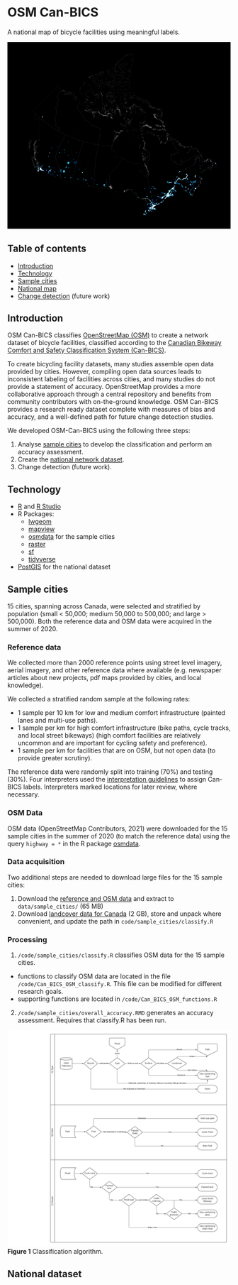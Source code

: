 # OSM Can-BICS
A national map of bicycle facilities using meaningful labels.

![Bicycle facilities across Canada](figures/glow.png?raw=true "Bicycle facilities across Canada")

## Table of contents

* [Introduction](#introduction)
* [Technology](#technology)
* [Sample cities](#sample-cities)
* [National map](#national-map)
* [Change detection](#future-change-detection) (future work)

## Introduction
OSM Can-BICS classifies [OpenStreetMap (OSM)](https://www.openstreetmap.org/) to create a network dataset of bicycle facilities, classified according to the [Canadian Bikeway Comfort and Safety Classification System (Can-BICS)](https://www.canada.ca/en/public-health/services/reports-publications/health-promotion-chronic-disease-prevention-canada-research-policy-practice/vol-40-no-9-2020/canbics-classification-system-naming-convention-cycling-infrastructure.html). 

To create bicycling facility datasets, many studies assemble open data provided by cities. However, compiling open data sources leads to inconsistent labeling of facilities across cities, and many studies do not provide a statement of accuracy. OpenStreetMap provides a more collaborative approach through a central repository and benefits from community contributors with on-the-ground knowledge. OSM Can-BICS provides a research ready dataset complete with measures of bias and accuracy, and a well-defined path for future change detection studies.

We developed OSM-Can-BICS using the following three steps:

1. Analyse [sample cities](#sample-cities) to develop the classification and perform an accuracy assessment.
2. Create the [national network dataset](#national-dataset).
3. Change detection (future work).

## Technology

* [R](https://www.r-project.org/) and [R Studio](https://www.rstudio.com/)
* R Packages:
  * [lwgeom](https://cran.r-project.org/web/packages/lwgeom/index.html)
  * [mapview](https://r-spatial.github.io/mapview/)
  * [osmdata](https://github.com/ropensci/osmdata) for the sample cities
  * [raster](https://cran.r-project.org/web/packages/raster/index.html)
  * [sf](https://r-spatial.github.io/sf/)
  * [tidyverse](https://www.tidyverse.org/packages/)
* [PostGIS](https://PostGIS.net/) for the national dataset

## Sample cities
15 cities, spanning across Canada, were selected and stratified by population (small < 50,000; medium 50,000 to 500,000; and large > 500,000). Both the reference data and OSM data were acquired in the summer of 2020.

### Reference data
We collected more than 2000 reference points using street level imagery, aerial imagery, and other reference data where available (e.g. newspaper articles about new projects, pdf maps provided by cities, and local knowledge). 

We collected a stratified random sample at the following rates:

* 1 sample per 10 km for low and medium comfort infrastructure (painted lanes and multi-use paths).
* 1 sample per km for high comfort infrastructure (bike paths, cycle tracks, and local street bikeways) (high comfort facilities are relatively uncommon and are important for cycling safety and preference). 
* 1 sample per km for facilities that are on OSM, but not open data (to provide greater scrutiny). 

The reference data were randomly split into training (70%) and testing (30%). Four interpreters used the [interpretation guidelines](https://docs.google.com/document/d/1M5wUzod1OPEfSOnpgzl4S9QM92IbeKEwJr7UVeX_zn8/edit?usp=sharing) to assign Can-BICS labels. Interpreters marked locations for later review, where necessary.

### OSM Data
OSM data (OpenStreetMap Contributors, 2021) were downloaded for the 15 sample cities in the summer of 2020 (to match the reference data) using the query `highway = *` in the R package [osmdata](https://cran.r-project.org/web/packages/osmdata/index.html).

### Data acquisition
Two additional steps are needed to download large files for the 15 sample cities:
1. Download the [reference and OSM data](https://www.dropbox.com/s/bd6tjq0rhznfa90/sample_cities.zip?dl=0) and extract to `data/sample_cities/` (65 MB)
2. Download [landcover data for Canada](https://ftp.maps.canada.ca/pub/nrcan_rncan/Land-cover_Couverture-du-sol/canada-landcover_canada-couverture-du-sol/CanadaLandcover2015.zip) (2 GB), store and unpack where convenient, and update the path in `code/sample_cities/classify.R`

### Processing
1. `/code/sample_cities/classify.R` classifies OSM data for the 15 sample cities.
  * functions to classify OSM data are located in the file `/code/Can_BICS_OSM_classify.R`. This file can be modified for different research goals.
  * supporting functions are located in `/code/Can_BICS_OSM_functions.R`
2. `/code/sample_cities/overall_accuracy.RMD` generates an accuracy assessment. Requires that classify.R has been run.

![Classification algorithm](figures/classify.png?raw=true "Classification algorithm")
**Figure 1** Classification algorithm.

## National dataset